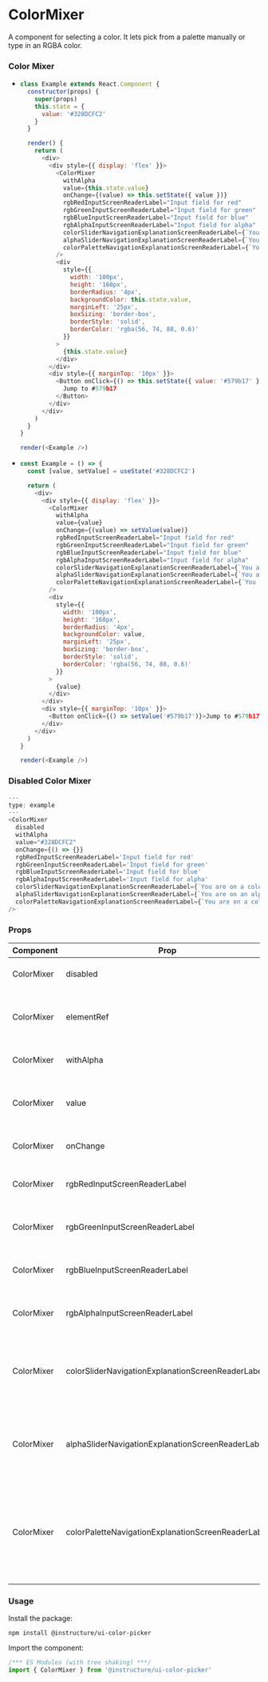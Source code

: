 # ColorMixer


A component for selecting a color. It lets pick from a palette manually or type in an RGBA color.

### Color Mixer

- ```js
  class Example extends React.Component {
    constructor(props) {
      super(props)
      this.state = {
        value: '#328DCFC2'
      }
    }

    render() {
      return (
        <div>
          <div style={{ display: 'flex' }}>
            <ColorMixer
              withAlpha
              value={this.state.value}
              onChange={(value) => this.setState({ value })}
              rgbRedInputScreenReaderLabel="Input field for red"
              rgbGreenInputScreenReaderLabel="Input field for green"
              rgbBlueInputScreenReaderLabel="Input field for blue"
              rgbAlphaInputScreenReaderLabel="Input field for alpha"
              colorSliderNavigationExplanationScreenReaderLabel={`You are on a color slider. To navigate the slider left or right, use the 'A' and 'D' buttons respectively`}
              alphaSliderNavigationExplanationScreenReaderLabel={`You are on an alpha slider. To navigate the slider left or right, use the 'A' and 'D' buttons respectively`}
              colorPaletteNavigationExplanationScreenReaderLabel={`You are on a color palette. To navigate on the palette up, left, down or right, use the 'W', 'A', 'S' and 'D' buttons respectively`}
            />
            <div
              style={{
                width: '100px',
                height: '160px',
                borderRadius: '4px',
                backgroundColor: this.state.value,
                marginLeft: '25px',
                boxSizing: 'border-box',
                borderStyle: 'solid',
                borderColor: 'rgba(56, 74, 88, 0.6)'
              }}
            >
              {this.state.value}
            </div>
          </div>
          <div style={{ marginTop: '10px' }}>
            <Button onClick={() => this.setState({ value: '#579b17' })}>
              Jump to #579b17
            </Button>
          </div>
        </div>
      )
    }
  }

  render(<Example />)
  ```

- ```js
  const Example = () => {
    const [value, setValue] = useState('#328DCFC2')

    return (
      <div>
        <div style={{ display: 'flex' }}>
          <ColorMixer
            withAlpha
            value={value}
            onChange={(value) => setValue(value)}
            rgbRedInputScreenReaderLabel="Input field for red"
            rgbGreenInputScreenReaderLabel="Input field for green"
            rgbBlueInputScreenReaderLabel="Input field for blue"
            rgbAlphaInputScreenReaderLabel="Input field for alpha"
            colorSliderNavigationExplanationScreenReaderLabel={`You are on a color slider. To navigate the slider left or right, use the 'A' and 'D' buttons respectively`}
            alphaSliderNavigationExplanationScreenReaderLabel={`You are on an alpha slider. To navigate the slider left or right, use the 'A' and 'D' buttons respectively`}
            colorPaletteNavigationExplanationScreenReaderLabel={`You are on a color palette. To navigate on the palette up, left, down or right, use the 'W', 'A', 'S' and 'D' buttons respectively`}
          />
          <div
            style={{
              width: '100px',
              height: '160px',
              borderRadius: '4px',
              backgroundColor: value,
              marginLeft: '25px',
              boxSizing: 'border-box',
              borderStyle: 'solid',
              borderColor: 'rgba(56, 74, 88, 0.6)'
            }}
          >
            {value}
          </div>
        </div>
        <div style={{ marginTop: '10px' }}>
          <Button onClick={() => setValue('#579b17')}>Jump to #579b17</Button>
        </div>
      </div>
    )
  }

  render(<Example />)
  ```

### Disabled Color Mixer

```js
---
type: example
---
<ColorMixer
  disabled
  withAlpha
  value="#328DCFC2"
  onChange={() => {}}
  rgbRedInputScreenReaderLabel='Input field for red'
  rgbGreenInputScreenReaderLabel='Input field for green'
  rgbBlueInputScreenReaderLabel='Input field for blue'
  rgbAlphaInputScreenReaderLabel='Input field for alpha'
  colorSliderNavigationExplanationScreenReaderLabel={`You are on a color slider. To navigate the slider left or right, use the 'A' and 'D' buttons respectively`}
  alphaSliderNavigationExplanationScreenReaderLabel={`You are on an alpha slider. To navigate the slider left or right, use the 'A' and 'D' buttons respectively`}
  colorPaletteNavigationExplanationScreenReaderLabel={`You are on a color palette. To navigate on the palette up, left, down or right, use the 'W', 'A', 'S' and 'D' buttons respectively`}
/>

```


### Props

| Component | Prop | Type | Required | Default | Description |
|-----------|------|------|----------|---------|-------------|
| ColorMixer | disabled | `boolean` | No | `false` | Makes the component uninteractable |
| ColorMixer | elementRef | `(element: Element \| null) => void` | No | - | Provides a reference to the component's underlying html element. |
| ColorMixer | withAlpha | `boolean` | No | `false` | Toggles alpha. If true, alpha slider will appear |
| ColorMixer | value | `string` | No | `'#000'` | Sets the value of the component. If changes, the color changes inside the component as well |
| ColorMixer | onChange | `(hex: string) => void` | Yes | - | Gets called each time the color changes |
| ColorMixer | rgbRedInputScreenReaderLabel | `string` | Yes | - | screenReaderLabel for the RGBA input's red input field |
| ColorMixer | rgbGreenInputScreenReaderLabel | `string` | Yes | - | screenReaderLabel for the RGBA input's green input field |
| ColorMixer | rgbBlueInputScreenReaderLabel | `string` | Yes | - | screenReaderLabel for the RGBA input's blue input field |
| ColorMixer | rgbAlphaInputScreenReaderLabel | `string` | Yes | - | screenReaderLabel for the RGBA input's alpha input field |
| ColorMixer | colorSliderNavigationExplanationScreenReaderLabel | `string` | Yes | - | screenReaderLabel for the color slider. It should explain how to navigate the slider with the keyboard ('A' for left, 'D' for right) |
| ColorMixer | alphaSliderNavigationExplanationScreenReaderLabel | `string` | Yes | - | screenReaderLabel for the alpha slider. It should explain how to navigate the slider with the keyboard ('A' for left, 'D' for right) |
| ColorMixer | colorPaletteNavigationExplanationScreenReaderLabel | `string` | Yes | - | screenReaderLabel for the color palette. It should explain how to navigate the palette with the keyboard ('W' for up, 'A' for left, 'S' for down and 'D' for right) |

### Usage

Install the package:

```shell
npm install @instructure/ui-color-picker
```

Import the component:

```javascript
/*** ES Modules (with tree shaking) ***/
import { ColorMixer } from '@instructure/ui-color-picker'
```

